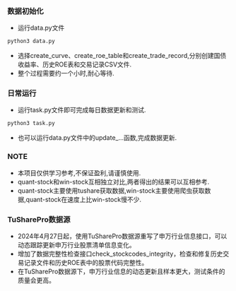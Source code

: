 ### 数据初始化
- 运行data.py文件
```python
python3 data.py
```
- 选择create_curve、create_roe_table和create_trade_record,分别创建国债收益率、历史ROE表和交易记录CSV文件.
- 整个过程需要约一个小时,耐心等待.

### 日常运行
- 运行task.py文件即可完成每日数据更新和测试.
```python
python3 task.py
```
- 也可以运行data.py文件中的update_...函数,完成数据更新.
### NOTE
- 本项目仅供学习参考,不保证盈利,请谨慎使用.
- quant-stock和win-stock互相独立对比,两者得出的结果可以互相参考.
- quant-stock主要使用tushare获取数据,win-stock主要使用爬虫获取数据,quant-stock在速度上比win-stock慢不少.

### TuSharePro数据源
- 2024年4月27日起，使用TuSharePro数据源重写了申万行业信息接口，可以动态跟踪更新申万行业股票清单信息变化。
- 增加了数据完整性检查接口check_stockcodes_integrity，检查和修复历史交易记录文件和历史ROE表中的股票代码完整性。
- 在TuSharePro数据源下，申万行业信息的动态更新且样本更大，测试条件的质量会更高。